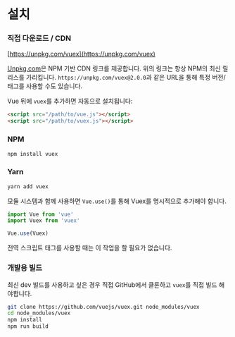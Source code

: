 # 설치

### 직접 다운로드 / CDN

[https://unpkg.com/vuex](https://unpkg.com/vuex)

<!--email_off-->
[Unpkg.com](https://unpkg.com)은 NPM 기반 CDN 링크를 제공합니다. 위의 링크는 항상 NPM의 최신 릴리스를 가리킵니다. `https://unpkg.com/vuex@2.0.0`과 같은 URL을 통해 특정 버전/태그를 사용할 수도 있습니다.
<!--/email_off-->

Vue 뒤에 `vuex`를 추가하면 자동으로 설치됩니다:

``` html
<script src="/path/to/vue.js"></script>
<script src="/path/to/vuex.js"></script>
```

### NPM

``` bash
npm install vuex
```

### Yarn

``` bash
yarn add vuex
```

모듈 시스템과 함께 사용하면 `Vue.use()`를 통해 Vuex를 명시적으로 추가해야 합니다.

``` js
import Vue from 'vue'
import Vuex from 'vuex'

Vue.use(Vuex)
```

전역 스크립트 태그를 사용할 때는 이 작업을 할 필요가 없습니다.

### 개발용 빌드

최신 dev 빌드를 사용하고 싶은 경우 직접 GitHub에서 클론하고 `vuex`를 직접 빌드 해야합니다.


``` bash
git clone https://github.com/vuejs/vuex.git node_modules/vuex
cd node_modules/vuex
npm install
npm run build
```
